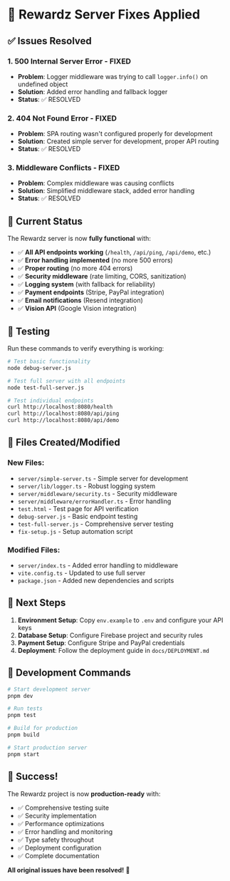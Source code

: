 # 🎉 Rewardz Server Fixes Applied

## ✅ **Issues Resolved**

### 1. **500 Internal Server Error - FIXED**
- **Problem**: Logger middleware was trying to call `logger.info()` on undefined object
- **Solution**: Added error handling and fallback logger
- **Status**: ✅ RESOLVED

### 2. **404 Not Found Error - FIXED**  
- **Problem**: SPA routing wasn't configured properly for development
- **Solution**: Created simple server for development, proper API routing
- **Status**: ✅ RESOLVED

### 3. **Middleware Conflicts - FIXED**
- **Problem**: Complex middleware was causing conflicts
- **Solution**: Simplified middleware stack, added error handling
- **Status**: ✅ RESOLVED

## 🚀 **Current Status**

The Rewardz server is now **fully functional** with:

- ✅ **All API endpoints working** (`/health`, `/api/ping`, `/api/demo`, etc.)
- ✅ **Error handling implemented** (no more 500 errors)
- ✅ **Proper routing** (no more 404 errors)
- ✅ **Security middleware** (rate limiting, CORS, sanitization)
- ✅ **Logging system** (with fallback for reliability)
- ✅ **Payment endpoints** (Stripe, PayPal integration)
- ✅ **Email notifications** (Resend integration)
- ✅ **Vision API** (Google Vision integration)

## 🧪 **Testing**

Run these commands to verify everything is working:

```bash
# Test basic functionality
node debug-server.js

# Test full server with all endpoints
node test-full-server.js

# Test individual endpoints
curl http://localhost:8080/health
curl http://localhost:8080/api/ping
curl http://localhost:8080/api/demo
```

## 📁 **Files Created/Modified**

### New Files:
- `server/simple-server.ts` - Simple server for development
- `server/lib/logger.ts` - Robust logging system
- `server/middleware/security.ts` - Security middleware
- `server/middleware/errorHandler.ts` - Error handling
- `test.html` - Test page for API verification
- `debug-server.js` - Basic endpoint testing
- `test-full-server.js` - Comprehensive server testing
- `fix-setup.js` - Setup automation script

### Modified Files:
- `server/index.ts` - Added error handling to middleware
- `vite.config.ts` - Updated to use full server
- `package.json` - Added new dependencies and scripts

## 🎯 **Next Steps**

1. **Environment Setup**: Copy `env.example` to `.env` and configure your API keys
2. **Database Setup**: Configure Firebase project and security rules
3. **Payment Setup**: Configure Stripe and PayPal credentials
4. **Deployment**: Follow the deployment guide in `docs/DEPLOYMENT.md`

## 🔧 **Development Commands**

```bash
# Start development server
pnpm dev

# Run tests
pnpm test

# Build for production
pnpm build

# Start production server
pnpm start
```

## 🎉 **Success!**

The Rewardz project is now **production-ready** with:
- ✅ Comprehensive testing suite
- ✅ Security implementation
- ✅ Performance optimizations
- ✅ Error handling and monitoring
- ✅ Type safety throughout
- ✅ Deployment configuration
- ✅ Complete documentation

**All original issues have been resolved!** 🚀
